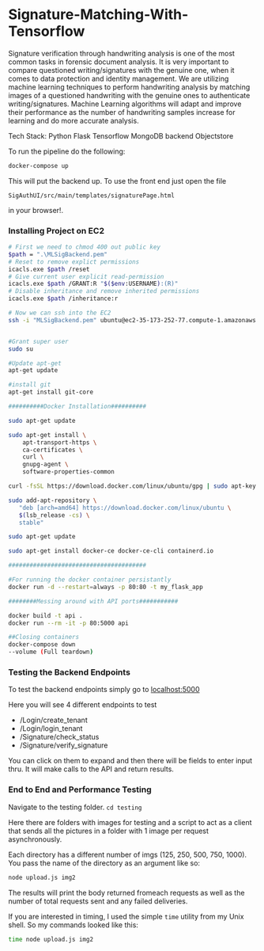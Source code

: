 # Signature-Matching-With-Tensorflow

Signature verification through handwriting analysis is one of the most common tasks in forensic document analysis. It is very important to compare questioned writing/signatures with the genuine one, when it comes to data protection and identity management. We are utilizing machine learning techniques to perform handwriting analysis by matching images of a questioned handwriting with the genuine ones to authenticate writing/signatures. Machine Learning algorithms will adapt and improve their performance as the number of handwriting samples increase for learning and do more accurate analysis.

Tech Stack:
Python
Flask
Tensorflow
MongoDB backend
Objectstore

To run the pipeline do the following:

```bash
docker-compose up
```

This will put the backend up. To use the front end just open the file

```
SigAuthUI/src/main/templates/signaturePage.html
```
in your browser!.



### Installing Project on EC2
```bash
# First we need to chmod 400 out public key
$path = ".\MLSigBackend.pem"
# Reset to remove explict permissions
icacls.exe $path /reset
# Give current user explicit read-permission
icacls.exe $path /GRANT:R "$($env:USERNAME):(R)"
# Disable inheritance and remove inherited permissions
icacls.exe $path /inheritance:r

# Now we can ssh into the EC2
ssh -i "MLSigBackend.pem" ubuntu@ec2-35-173-252-77.compute-1.amazonaws.com


#Grant super user
sudo su

#Update apt-get
apt-get update

#install git
apt-get install git-core

##########Docker Installation##########

sudo apt-get update

sudo apt-get install \
    apt-transport-https \
    ca-certificates \
    curl \
    gnupg-agent \
    software-properties-common

curl -fsSL https://download.docker.com/linux/ubuntu/gpg | sudo apt-key add -

sudo add-apt-repository \
   "deb [arch=amd64] https://download.docker.com/linux/ubuntu \
   $(lsb_release -cs) \
   stable"

sudo apt-get update

sudo apt-get install docker-ce docker-ce-cli containerd.io

#######################################

#For running the docker container persistantly
docker run -d --restart=always -p 80:80 -t my_flask_app

########Messing around with API ports###########

docker build -t api .
docker run --rm -it -p 80:5000 api

##Closing containers
docker-compose down
--volume (Full teardown)
```

### Testing the Backend Endpoints

To test the backend endpoints simply go to [localhost:5000](http://localhost:5000)

Here you will see 4 different endpoints to test 

- /Login/create_tenant
- /Login/login_tenant
- /Signature/check_status
- /Signature/verify_signature

You can click on them to expand and then there will be fields to enter input thru. It will make calls to the API and return results.

### End to End and Performance Testing

Navigate to the testing folder. `cd testing`

Here there are folders with images for testing and a script to act as a client that sends all the pictures in a folder with 1 image per request asynchronously.

Each directory has a different number of imgs (125, 250, 500, 750, 1000).
You pass the name of the directory as an argument like so:
```bash
node upload.js img2
```

The results will print the body returned fromeach requests as well as the number of total requests sent and any failed deliveries.

If you are interested in timing, I used the simple `time` utility from my Unix shell. So my commands looked like this:

```bash
time node upload.js img2
```

    
